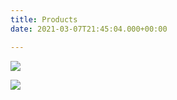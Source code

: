 ```yaml
---
title: Products
date: 2021-03-07T21:45:04.000+00:00

---
```

![](https://res.cloudinary.com/dga2uruon/image/upload/v1615157353/crypto_dt36on.png)

![](https://res.cloudinary.com/dga2uruon/image/upload/v1615150506/weed_shtpvl.png)